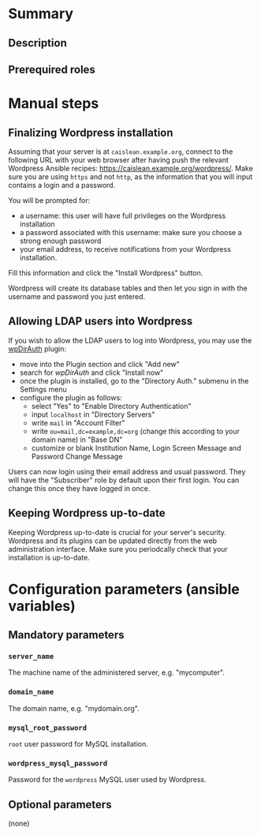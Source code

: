 # Summary

## Description

## Prerequired roles

# Manual steps

## Finalizing Wordpress installation

Assuming that your server is at `caislean.example.org`, connect to the following
URL with your web browser after having push the relevant Wordpress Ansible
recipes: <https://caislean.example.org/wordpress/>. Make sure you are using
`https` and not `http`, as the information that you will input contains a login
and a password.

You will be prompted for:

- a username: this user will have full privileges on the Wordpress installation
- a password associated with this username: make sure you choose a strong enough
  password
- your email address, to receive notifications from your Wordpress installation.

Fill this information and click the "Install Wordpress" button.

Wordpress will create its database tables and then let you sign in with the
username and password you just entered.

## Allowing LDAP users into Wordpress

If you wish to allow the LDAP users to log into Wordpress, you may use the
[wpDirAuth](https://wordpress.org/plugins/wpdirauth/) plugin:

- move into the Plugin section and click "Add new"
- search for _wpDirAuth_ and click "Install now"
- once the plugin is installed, go to the "Directory Auth." submenu in the
  Settings menu
- configure the plugin as follows:
    - select "Yes" to "Enable Directory Authentication"
    - input `localhost` in "Directory Servers"
    - write `mail` in "Account Filter"
    - write `ou=mail,dc=example,dc=org` (change this according to your domain
      name) in "Base DN"
    - customize or blank Institution Name, Login Screen Message and Password
      Change Message

Users can now login using their email address and usual password. They will have
the "Subscriber" role by default upon their first login. You can change this
once they have logged in once.

## Keeping Wordpress up-to-date

Keeping Wordpress up-to-date is crucial for your server's security. Wordpress
and its plugins can be updated directly from the web administration interface.
Make sure you periodcally check that your installation is up-to-date.

# Configuration parameters (ansible variables)

## Mandatory parameters

### `server_name`

The machine name of the administered server, e.g. "mycomputer".

### `domain_name`

The domain name, e.g. "mydomain.org".

### `mysql_root_password`

`root` user password for MySQL installation.

### `wordpress_mysql_password`

Password for the `wordpress` MySQL user used by Wordpress.

## Optional parameters

(none)
